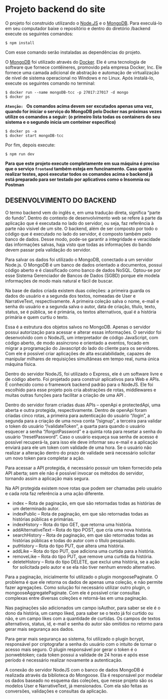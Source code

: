 # Projeto backend do site

O projeto foi construido utilizando o [Node.JS](https://nodejs.org/en/) e o [MongoDB](https://www.mongodb.com/). Para execulá-lo em seu computador baixe o repositório e dentro do diretório /backend execute os seguintes comandos:

```
$ npm install
```
Com esse comando serão instaladas as dependências do projeto.


O [MongoDB](https://www.mongodb.com/) foi utilizado através do [Docker](https://www.docker.com/). Ele é uma tecnologia de software que fornece contêineres, promovido pela empresa Docker, Inc. Ele fornece uma camada adicional de abstração e automação de virtualização de nível de sistema operacional no Windows e no Linux. Após instalá-lo, execute os seguintes comando no terminal:

```
$ docker run --name mongoDB-tcc -p 27017:27017 -d mongo
$ docker ps
```

**`Atenção: ` Os comandos acima devem ser excutados apenas uma vez, quando for iniciar o serviço do MongoDB pelo Docker nas próximas vezes utilize os comandos a seguir: (o primeiro lista todas os containers do seu sistema e o segundo inicia um conteiner específico)**

```
$ docker ps -a
$ docker start mongoDB-tcc
```

Por fim, depois execute:

```
$ npm run dev
```

**Para que este projeto execute completamente em sua máquina é preciso que o serviço `frontend` também esteja em funcinamento. Caso queira realizar testes, apoś executar todos os comandos acima o backend já está preparado para ser testado por aplicativos como o Insomnia ou Postman**

## DESENVOLVIMENTO DO BACKEND

O termo backend vem do inglês e, em uma tradução direta, significa “parte do fundo”. Dentro do contexto de desenvolvimento web se refere à parte da aplicação que é executada no lado do servidor, ou seja, faz referência à parte não visível de um site. O backend, além de ser composto por todo o código que é executado no lado do servidor, é composto também pelo banco de dados. Desse modo, pode-se garantir a integridade e veracidade das informações salvas, haja visto que todas as informações do bando devem passar pela validação do servidor.

Para salvar os dados foi utilizado o MongoDB, conectado a um servidor Node.js. O MongoDB é um banco de dados orientado a documentos, possui código aberto e é classificado como banco de dados NoSQL. Optou-se por esse Sistema Gerenciador de Bancos de Dados (SGBD) porque ele modela informações de modo mais natural e fácil de buscar.

Na base de dados criada existem duas coleções: a primeira guarda os dados do usuário e a segunda dos textos, nomeadas de User e NarrativeText, respectivamente. A primeira coleção salva o nome, e-mail e senha do usuário e a segunda salva o autor, data de criação, título, texto, status, se é pública, se é primária, os textos alternativos, qual é a história primária e quem curtiu o texto.

Essa é a estrutura dos objetos salvos no MongoDB. Apenas o servidor possui autorização para acessar e alterar essas informações. O servidor foi desenvolvido com o NodeJS, um interpretador de código JavaScript, com código aberto, de modo assíncrono e orientado a eventos, focado em migrar a programação do Javascript do lado do cliente para os servidores. Com ele é possível criar aplicações de alta escalabilidade, capazes de manipular milhares de requisições simultâneas em tempo real, numa única máquina física.

Dentro do servidor NodeJS, foi utilizado o Express, ele é um software livre e de código aberto. Foi projetado para construir aplicativos para Web e APIs. É conhecido como o framework backend padrão para o NodeJS. Ele foi escolhido para esse projeto pois cria abstrações de rotas, middlewares  e muitas outras funções para facilitar a criação de uma API .

Dentro do servidor foram criadas duas APIs – openApi e protectedApi, uma aberta e outra protegida, respectivamente. Dentro de openApi foram criadas cinco rotas, a primeira para autenticação do usuário “/login”, a segunda para a criação de uma nova conta “/signup”, a terceira para validar o token do usuário “/validateToken”, a quarta para quando o usuário esquecer a senha “/forgotPassword” e a quinta rota para resetar a senha do usuário “/resetPassword”. Caso o usuário esqueça sua senha de acesso é possível recuperá-la, para isso ele deve informar seu e-mail e a aplicação enviará para ele um token com validade de uma hora. Se o usuário não realizar a alteração dentro do prazo de validade será necessário solicitar um novo token para completar a ação.

Para acessar a API protegida, é necessário possuir um token fornecido pela API aberta; sem ele não é possível invocar os métodos do servidor, tornando assim a aplicação mais segura.

Na API protegida existem nove rotas que podem ser chamadas pelo usuário e cada rota faz referência a uma ação diferente.

- index – Rota de paginação, em que são retornadas todas as histórias de um determinado autor. 
- indexPublic – Rota de paginação, em que são retornadas todas as histórias públicas e primárias.
- indexHistory – Rota do tipo GET, que retorna uma história.
- addAlternativeText – Rota do tipo POST, que cria uma nova história.
- searchHistory – Rota de paginação, em que são retornadas todas as histórias públicas e todas do autor com o título pesquisado.
- putHistory – Rota do tipo PUT, que altera uma história.
- addLike – Rota do tipo PUT, que adiciona uma curtida para a história.
- removeLike – Rota do tipo PUT, que remove uma curtida da história.
- deleteHistory – Rota do tipo DELETE, que exclui uma história, se a ação for solicitada pelo autor e se ela não tiver nenhum enredo alternativo.

Para a paginação, inicialmente foi utilizado o plugin mongoosePaginate. O problema é que ele retorna os dados de apenas uma coleção, e não permite fazer agregações. Como solução foi necessário utilizar outro plugin, o mongooseAggregatePaginate. Com ele é possível criar consultas complexas entre diversas coleções e retorná-las em uma paginação.

Nas paginações são adicionados um campo isAuthor, para saber se ele é o dono da história, um campo liked, para saber se o texto já foi curtido ou não, e um campo likes com a quantidade de curtidas. Os campos de textos alternativos, status, id, e-mail e senha do autor são omitidos no retorno para gerar mais segurança aos dados.

Para gerar mais segurança ao sistema, foi utilizado o plugin bcrypt, responsável por criptografar a senha do usuário com o intuito de tornar o acesso mais seguro. O plugin responsável por gerar o token é o jsonwebtoken; cada token possui a validade de 24 horas e após esse período é necessário realizar novamente a autenticação. 

A conexão do servidor NodeJS com o banco de dados MongoDB é realizada através da biblioteca do Mongoose. Ela é responsável por modelar os dados baseado no esquema das coleções, que nesse projeto são os modelos User e NarrativeText, já mensionados. Com ela são feitas as conversões, validações e consultas da aplicação.